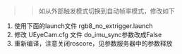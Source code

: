 
>> 如从外部触发模式切换到自动帧率模式，修改如下
1. 使用下面的launch文件
   rgb8_no_extrigger.launch
2. 修改 UEyeCam.cfg 文件
   do_imu_sync参数改成False
3. 重新编译，注意关闭roscore，见参数服务器中的参数释放

